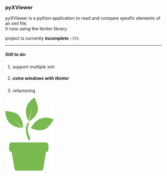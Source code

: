 ### pyXViewer

pyXViewer is a python application to read and compare spesfic elements of an xml file.  
It runs using the tkinter library.  

project is currently __incomplete__  `~72%`
  
----
 
  
##### Still to do:
1. support multiple xml
1. ##### extra windows with tkinter
1. refactoring
  

![plant](poticonsmall.png)

